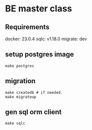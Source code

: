 # BE master class

## Requirements
docker: 23.0.4
sqlc: v1.18.0
migrate: dev

## setup postgres image

```
make postgres
```

## migration

```
make createdb # if needed.
make migrateup
```

## gen sql orm client

```
make sqlc
```